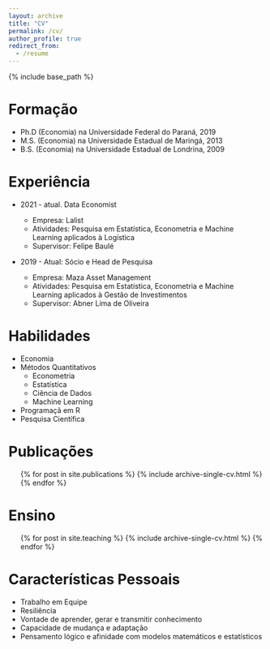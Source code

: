 ```yaml
---
layout: archive
title: "CV"
permalink: /cv/
author_profile: true
redirect_from:
  - /resume
---
```


{% include base_path %}

Formação
======
* Ph.D (Economia) na Universidade Federal do Paraná, 2019
* M.S. (Economia) na Universidade Estadual de Maringá, 2013
* B.S. (Economia) na Universidade Estadual de Londrina, 2009

Experiência
======
* 2021 - atual. Data Economist
  * Empresa: Lalist
  * Atividades: Pesquisa em Estatística, Econometria e Machine Learning aplicados à Logística
  * Supervisor: Felipe Baulé

* 2019 - Atual: Sócio e Head de Pesquisa
  * Empresa: Maza Asset Management
  * Atividades: Pesquisa em Estatística, Econometria e Machine Learning aplicados à Gestão de Investimentos
  * Supervisor: Abner Lima de Oliveira
  
Habilidades
======
* Economia
* Métodos Quantitativos
  * Econometria
  * Estatística
  * Ciência de Dados
  * Machine Learning
* Programaçã em R
* Pesquisa Científica

Publicações
======
  <ul>{% for post in site.publications %}
    {% include archive-single-cv.html %}
  {% endfor %}</ul>
  
  
Ensino
======
  <ul>{% for post in site.teaching %}
    {% include archive-single-cv.html %}
  {% endfor %}</ul>
  
Características Pessoais
======
* Trabalho em Equipe
* Resiliência
* Vontade de aprender, gerar e transmitir conhecimento
* Capacidade de mudança e adaptação
* Pensamento lógico e afinidade com modelos matemáticos e estatísticos
